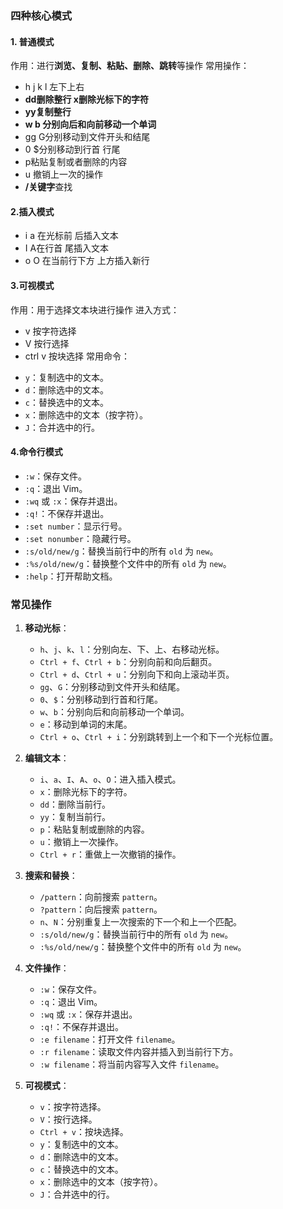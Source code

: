 ### 四种核心模式
#### 1. 普通模式
作用：进行**浏览、复制、粘贴、删除、跳转**等操作
常用操作：
* h j k l 左下上右
* **dd删除整行 x删除光标下的字符** 
* **yy复制整行**
* **w b 分别向后和向前移动一个单词**
* gg G分别移动到文件开头和结尾
* 0 $分别移动到行首 行尾
* p粘贴复制或者删除的内容
* u 撤销上一次的操作
* **/关键字**查找
#### 2.插入模式
* i a 在光标前 后插入文本
* I A在行首 尾插入文本
* o O 在当前行下方 上方插入新行
#### 3.可视模式
作用：用于选择文本块进行操作
进入方式：
* v 按字符选择
* V 按行选择
* ctrl v 按块选择
常用命令：
- `y`：复制选中的文本。
- `d`：删除选中的文本。
- `c`：替换选中的文本。
- `x`：删除选中的文本（按字符）。
- `J`：合并选中的行。
#### 4.命令行模式

- `:w`：保存文件。
- `:q`：退出 Vim。
- `:wq` 或 `:x`：保存并退出。
- `:q!`：不保存并退出。
- `:set number`：显示行号。
- `:set nonumber`：隐藏行号。
- `:s/old/new/g`：替换当前行中的所有 `old` 为 `new`。
- `:%s/old/new/g`：替换整个文件中的所有 `old` 为 `new`。
- `:help`：打开帮助文档。
### 常见操作

1. **移动光标**：
    
    - `h`、`j`、`k`、`l`：分别向左、下、上、右移动光标。
    - `Ctrl + f`、`Ctrl + b`：分别向前和向后翻页。
    - `Ctrl + d`、`Ctrl + u`：分别向下和向上滚动半页。
    - `gg`、`G`：分别移动到文件开头和结尾。
    - `0`、`$`：分别移动到行首和行尾。
    - `w`、`b`：分别向后和向前移动一个单词。
    - `e`：移动到单词的末尾。
    - `Ctrl + o`、`Ctrl + i`：分别跳转到上一个和下一个光标位置。
2. **编辑文本**：
    
    - `i`、`a`、`I`、`A`、`o`、`O`：进入插入模式。
    - `x`：删除光标下的字符。
    - `dd`：删除当前行。
    - `yy`：复制当前行。
    - `p`：粘贴复制或删除的内容。
    - `u`：撤销上一次操作。
    - `Ctrl + r`：重做上一次撤销的操作。
3. **搜索和替换**：
    
    - `/pattern`：向前搜索 `pattern`。
    - `?pattern`：向后搜索 `pattern`。
    - `n`、`N`：分别重复上一次搜索的下一个和上一个匹配。
    - `:s/old/new/g`：替换当前行中的所有 `old` 为 `new`。
    - `:%s/old/new/g`：替换整个文件中的所有 `old` 为 `new`。
4. **文件操作**：
    
    - `:w`：保存文件。
    - `:q`：退出 Vim。
    - `:wq` 或 `:x`：保存并退出。
    - `:q!`：不保存并退出。
    - `:e filename`：打开文件 `filename`。
    - `:r filename`：读取文件内容并插入到当前行下方。
    - `:w filename`：将当前内容写入文件 `filename`。
5. **可视模式**：
    
    - `v`：按字符选择。
    - `V`：按行选择。
    - `Ctrl + v`：按块选择。
    - `y`：复制选中的文本。
    - `d`：删除选中的文本。
    - `c`：替换选中的文本。
    - `x`：删除选中的文本（按字符）。
    - `J`：合并选中的行。